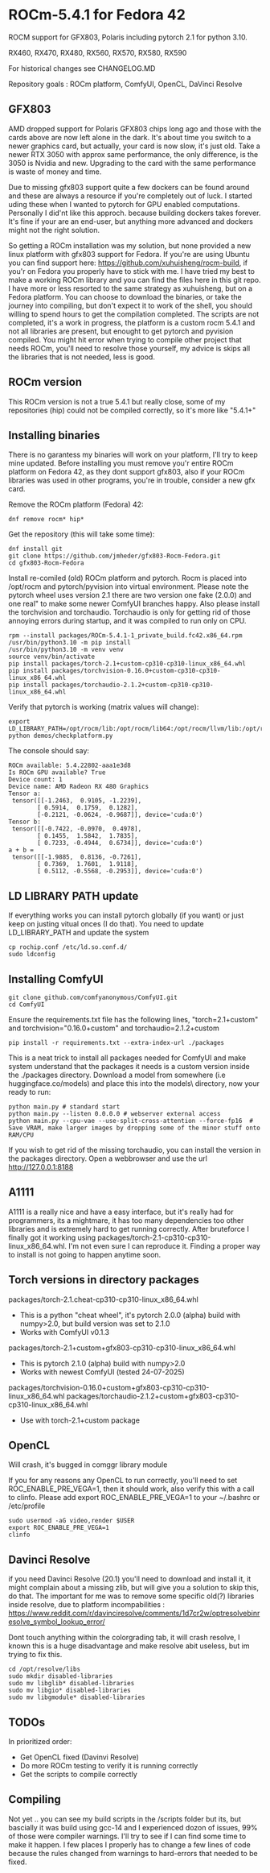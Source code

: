 # ROCm-5.4.1 for Fedora 42 

ROCM support for GFX803, Polaris including pytorch 2.1 for python 3.10.

RX460, RX470, RX480, RX560, RX570, RX580, RX590

For historical changes see CHANGELOG.MD

Repository goals : ROCm platform, ComfyUI, OpenCL, DaVinci Resolve

## GFX803

AMD dropped support for Polaris GFX803 chips long ago and those with the cards above are now left alone in the dark. It's about time 
you switch to a newer graphics card, but actually, your card is now slow, it's just old. Take a newer RTX 3050 with approx same performance, 
the only difference, is the 3050 is Nvidia and new. Upgrading to the card with the same performance is waste of money and time.

Due to missing gfx803 support quite a few dockers can be found around and these are always a resource if you're completely out of luck.
I started uding these when I wanted to pytorch for GPU enabled computations. Personally I did'nt like this approch. because building dockers
takes forever. It's fine if your are an end-user, but anything more advanced and dockers might not the right solution.

So getting a ROCm installation was my solution, but none provided a new linux platform with gfx803 support for Fedora. If you're are using Ubuntu 
you can find support here: https://github.com/xuhuisheng/rocm-build, if you'r on Fedora you properly have to stick with me. I have tried my 
best to make a working ROCm library and you can find the files here in this git repo. I have more or less resorted to the same strategy as 
xuhuisheng, but on a Fedora platform. You can choose to download the binaries, or take the journey into compiling, but don't expect it to work 
of the shell, you should willing to spend hours to get the compilation completed. The scripts are not completed, it's a work in progress, the
platform is a custom rocm 5.4.1 and not all libraries are present, but enought to get pytorch and pyvision compiled. You might hit error when 
trying to compile other project that needs ROCm, you'll need to resolve those yourself, my advice is skips all the libraries that is not needed, 
less is good.

## ROCm version

This ROCm version is not a true 5.4.1 but really close, some of my repositories (hip) could not be compiled correctly, so it's more like "5.4.1+"

## Installing binaries

There is no garantess my binaries will work on your platform, I'll try to keep mine updated. Before installing you must remove you'r entire
ROCm platform on Fedora 42, as they dont support gfx803, also if your ROCm libraries was used in other programs, you're in trouble, consider
a new gfx card.

Remove the ROCm platform (Fedora) 42:

```
dnf remove rocm* hip*
```

Get the repository (this will take some time):

```
dnf install git
git clone https://github.com/jmheder/gfx803-Rocm-Fedora.git
cd gfx803-Rocm-Fedora
```


Install re-comiled (old) ROCm platform and pytorch. Rocm is placed into /opt/rocm and pytorch/pyvision into virtual environment. Please note
the pytorch wheel uses version 2.1 there are two version one fake (2.0.0) and one real" to make some newer ComfyUI branches happy. Also
please install the torchvision and torchaudio. Torchaudio is only for getting rid of those annoying errors during startup, and it was
compiled to run only on CPU.


```
rpm --install packages/ROCm-5.4.1-1_private_build.fc42.x86_64.rpm 
/usr/bin/python3.10 -m pip install
/usr/bin/python3.10 -m venv venv
source venv/bin/activate
pip install packages/torch-2.1+custom-cp310-cp310-linux_x86_64.whl
pip install packages/torchvision-0.16.0+custom-cp310-cp310-linux_x86_64.whl
pip install packages/torchaudio-2.1.2+custom-cp310-cp310-linux_x86_64.whl
```

Verify that pytorch is working (matrix values will change):

```
export LD_LIBRARY_PATH=/opt/rocm/lib:/opt/rocm/lib64:/opt/rocm/llvm/lib:/opt/rocm/hip/lib:$LD_LIBRARY_PATH
python demos/checkplatform.py

```

The console should say:

```
ROCm available: 5.4.22802-aaa1e3d8
Is ROCm GPU available? True
Device count: 1
Device name: AMD Radeon RX 480 Graphics
Tensor a:
 tensor([[-1.2463,  0.9105, -1.2239],
        [ 0.5914,  0.1759,  0.1282],
        [-0.2121, -0.0624, -0.9687]], device='cuda:0')
Tensor b:
 tensor([[-0.7422, -0.0970,  0.4978],
        [ 0.1455,  1.5842,  1.7835],
        [ 0.7233, -0.4944,  0.6734]], device='cuda:0')
a + b =
 tensor([[-1.9885,  0.8136, -0.7261],
        [ 0.7369,  1.7601,  1.9118],
        [ 0.5112, -0.5568, -0.2953]], device='cuda:0')
```


## LD LIBRARY PATH update 

If everything works you can install pytorch globally (if you want) or just keep on justing vitual onces (I do that). You need to update LD_LIBRARY_PATH and update the system

```
cp rochip.conf /etc/ld.so.conf.d/
sudo ldconfig
```


## Installing ComfyUI 

```
git clone github.com/comfyanonymous/ComfyUI.git
cd ComfyUI
```

Ensure the requirements.txt file has the following lines, "torch=2.1+custom" and torchvision="0.16.0+custom" and torchaudio=2.1.2+custom

```
pip install -r requirements.txt --extra-index-url ./packages
```

This is a neat trick to install all packages needed for ComfyUI and make system understand that the packages it needs is a custom version inside the ./packages directory.
Download a model from somewhere (i.e huggingface.co/models) and place this into the models\ directory, now your ready to run:


```
python main.py # standard start
python main.py --listen 0.0.0.0 # webserver external access
python main.py --cpu-vae --use-split-cross-attention --force-fp16  # Save VRAM, make larger images by dropping some of the minor stuff onto RAM/CPU
```

If you wish to get rid of the missing torchaudio, you can install the version in the packages directory. Open a webbrowser and use the url http://127.0.0.1:8188


## A1111

A1111 is a really nice and have a easy interface, but it's really had for programmers, its a mightmare, it has too many dependencies too other libraries and is extremely hard to get running correctly. After bruteforce I finally got it working using packages/torch-2.1-cp310-cp310-linux_x86_64.whl. I'm not even sure I can reproduce it. Finding a proper way to install is not going to happen anytime soon.

## Torch versions in directory packages

packages/torch-2.1.cheat-cp310-cp310-linux_x86_64.whl
- This is a python "cheat wheel", it's pytorch 2.0.0 (alpha) build with numpy>2.0, but build version was set to 2.1.0
- Works with ComfyUI v0.1.3

packages/torch-2.1+custom+gfx803-cp310-cp310-linux_x86_64.whl
- This is pytorch 2.1.0 (alpha) build with numpy>2.0
- Works with newest ComfyUI (tested 24-07-2025)

packages/torchvision-0.16.0+custom+gfx803-cp310-cp310-linux_x86_64.whl
packages/torchaudio-2.1.2+custom+gfx803-cp310-cp310-linux_x86_64.whl
- Use with torch-2.1+custom package


## OpenCL

Will crash, it's bugged in comggr library module

If you for any reasons any OpenCL to run correctly, you'll need to set ROC_ENABLE_PRE_VEGA=1, then it should work, also verify this with a call to clinfo.
Please add export ROC_ENABLE_PRE_VEGA=1 to your ~/.bashrc or /etc/profile

```
sudo usermod -aG video,render $USER
export ROC_ENABLE_PRE_VEGA=1 
clinfo
```

## Davinci Resolve

if you need Davinci Resolve (20.1) you'll need to download and install it, it might complain about a missing zlib, but will give you a solution to skip this, do that.
The important for me was to remove some specific old(?) libraries inside resolve, due to platform incompabilities : https://www.reddit.com/r/davinciresolve/comments/1d7cr2w/optresolvebinresolve_symbol_lookup_error/

Dont touch anything within the colorgrading tab, it will crash resolve, I known this is a huge disadvantage and make resolve abit useless, but im trying to fix this.


```
cd /opt/resolve/libs
sudo mkdir disabled-libraries
sudo mv libglib* disabled-libraries
sudo mv libgio* disabled-libraries
sudo mv libgmodule* disabled-libraries
```

## TODOs

In prioritized order:

* Get OpenCL fixed (Davinvi Resolve)
* Do more ROCm testing to verify it is running correctly
* Get the scripts to compile correctly

## Compiling

Not yet .. you can see my build scripts in the /scripts folder but its, but bascially it was build using gcc-14 and I experienced 
dozon of issues, 99% of those were compiler warnings. I'll try to see if I can find some time to make it happen. I few places I properly has to change a few lines of 
code because the rules changed from warnings to hard-errors that needed to be fixed.



